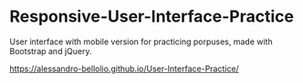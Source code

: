 # Responsive-User-Interface-Practice
User interface with mobile version for practicing porpuses, made with Bootstrap and jQuery.

https://alessandro-bellolio.github.io/User-Interface-Practice/
